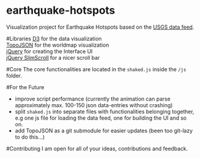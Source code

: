 # earthquake-hotspots
Visualization project for Earthquake Hotspots based on the [USGS data feed](http://earthquake.usgs.gov/earthquakes/feed/).

#Libraries
[D3](http://d3js.org) for the data visualization  
[TopoJSON](https://github.com/mbostock/topojson) for the worldmap visualization  
[jQuery](https://jquery.com/) for creating the Interface UI  
[jQuery SlimScroll](https://github.com/rochal/jQuery-slimScroll) for a nicer scroll bar

#Core
The core functionalities are located in the `shaked.js` inside the `/js` folder.  

#For the Future
- improve script performance (currently the animation can parse approximately max. 100-150 json data-entries without crashing)
- split `shaked.js` into separate files with functionalities belonging together, e.g one js file for loading the data feed, one for building the UI and so on.
- add TopoJSON as a git submodule for easier updates (been too git-lazy to do this...)  

#Contributing
I am open for all of your ideas, contributions and feedback.

